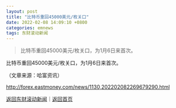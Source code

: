 ```yaml
---
layout: post
title: "比特币重回45000美元/枚关口"
date: 2022-02-08 14:09:10 +0800
categories: emnews
tags: 东财滚动新闻
---
```

> 比特币重回45000美元/枚关口，为1月6日来首次。

<p>比特币重回45000美元/枚关口，为1月6日来首次。</p><p class="em_media">（文章来源：哈富资讯）</p>

<http://forex.eastmoney.com/news/1130,202202082269679290.html>

[返回东财滚动新闻](//finews.withounder.com/emnews/)｜[返回首页](//finews.withounder.com/)